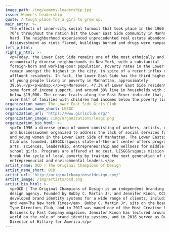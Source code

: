 ```yaml
---
image_path: /img/womens-leadership.jpg
issue: Women's Leadership
quote: A tough place for a girl to grow up.
main_entry: >-
  The effects of inner–city social turmoil that took place in the 1960’s and
  70’s throughout the nation hit the Lower East Side community in Manhattan very
  hard. The neighborhood experienced unprecedented real estate abandonment and
  disinvestment as riots flared, buildings burned and drugs were rampant.
left_p_html:
right_p_html: >-
  <p>Today, the Lower East Side remains one of the most ethnically and
  economically diverse neighborhoods in New York, with a substantial
  foreign-born and working-poor population. Poverty rates in the Lower East Side
  remain amongst the highest in the city, in spite of a recent influx of
  affluent residents. In fact, the Lower East Side has the third highest number
  of young people living in poverty in Manhattan, approximately
  39.6%.</p><p>&nbsp;</p><p>Moreover, 47.3% of Lower East Side residents are on
  some form of income support, and around 30% live in households with incomes
  below $19,000. The census tracts along the East River indicate that, in 2010,
  over half of families with children had incomes below the poverty line.</p>
organization_name: The Lower East Side Girls Club
organization_name_short: LESGC
organization_url: 'https://www.girlsclub.org/'
organization_image: /img/organizations/lesgc.png
organization_bio_html: >-
  <p>In 1996 a diverse group of women consisting of workers, artists, educators
  and businesswomen organized to address the lack of social services for girls
  and young women in the Lower East Side of Manhattan. The Lower Eastside Girls
  Club was founded. LESGC&rsquo;s state-of-the-art center offers programs in the
  arts, sciences, leadership, entrepreneurship and wellness for middle and high
  school girls. Programs are offered at no cost. LESGC&rsquo;s mission is to
  break the cycle of local poverty by training the next generation of ethical,
  entrepreneurial and environmental leaders.</p>
artist_name: OCD | The Original Champions of Design
artist_name_short: OCD
artist_url: 'http://originalchampionsofdesign.com/'
artist_image: /img/artists/ocd.png
artist_bio_html: >-
  <p>OCD | The Original Champions of Design is an independent branding and
  design agency. Founded by Bobby C. Martin Jr. and Jennifer Kinon, OCD has
  developed brand identity systems for a wide range of clients, including MTV
  and <em>The New York Times</em>. Bobby C. Martin Jr. sits on the board of the
  Type Directors Club, and in 2017 was named one of the Most Creative People in
  Business by Fast Company magazine. Jennifer Kinon has lectured around the
  world on the role of brand identity systems, and in 2016 served as Design
  Director of Hillary for America.</p>
---
```



